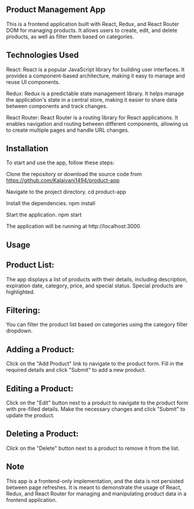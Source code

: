 ## Product Management App
This is a frontend application built with React, Redux, and React Router DOM for managing products. It allows users to create, edit, and delete products, as well as filter them based on categories.

## Technologies Used
React: React is a popular JavaScript library for building user interfaces. It provides a component-based architecture, making it easy to manage and reuse UI components.

Redux: Redux is a predictable state management library. It helps manage the application's state in a central store, making it easier to share data between components and track changes.

React Router: React Router is a routing library for React applications. It enables navigation and routing between different components, allowing us to create multiple pages and handle URL changes.

## Installation
To start and use the app, follow these steps:

Clone the repository or download the source code from https://github.com/Kalaivani1494/product-app

Navigate to the project directory.
cd product-app

Install the dependencies.
npm install

Start the application.
npm start

The application will be running at http://localhost:3000.

## Usage

## Product List: 
The app displays a list of products with their details, including description, expiration date, category, price, and special status. Special products are highlighted.

## Filtering: 
You can filter the product list based on categories using the category filter dropdown.

## Adding a Product: 
Click on the "Add Product" link to navigate to the product form. Fill in the required details and click "Submit" to add a new product.

## Editing a Product: 
Click on the "Edit" button next to a product to navigate to the product form with pre-filled details. Make the necessary changes and click "Submit" to update the product.

## Deleting a Product: 
Click on the "Delete" button next to a product to remove it from the list.

## Note
This app is a frontend-only implementation, and the data is not persisted between page refreshes. It is meant to demonstrate the usage of React, Redux, and React Router for managing and manipulating product data in a frontend application.